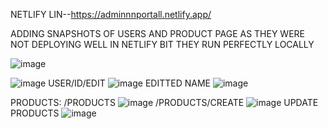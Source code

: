 NETLIFY LIN--https://adminnnportall.netlify.app/

ADDING SNAPSHOTS OF USERS AND PRODUCT PAGE AS THEY WERE NOT DEPLOYING WELL IN NETLIFY BIT THEY RUN PERFECTLY LOCALLY



![image](https://github.com/Geetanjali405/portal/assets/96976151/eb7fbe27-7f42-4597-a71a-6f9377c2ba29)

![image](https://github.com/Geetanjali405/portal/assets/96976151/b4725429-d9fc-4623-b236-abc42be9edf7)
USER/ID/EDIT
![image](https://github.com/Geetanjali405/portal/assets/96976151/6b4ecb07-1208-4bee-90fc-43b05157f2ae)
EDITTED NAME 
![image](https://github.com/Geetanjali405/portal/assets/96976151/1215ce02-0723-4318-b6f9-91d6c7675857)

PRODUCTS:
/PRODUCTS
![image](https://github.com/Geetanjali405/portal/assets/96976151/9a691f11-c885-4f32-abce-22fca3524a87)
/PRODUCTS/CREATE
![image](https://github.com/Geetanjali405/portal/assets/96976151/218d3aa7-71de-4a9d-9b04-624af08500af)
UPDATE PRODUCTS
![image](https://github.com/Geetanjali405/portal/assets/96976151/f373bd72-b38c-414c-9f72-bcc0563b7f68)




